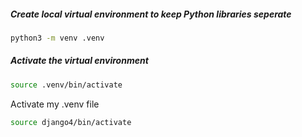 ##### Create local virtual environment to keep Python libraries seperate

```bash
python3 -m venv .venv
```

##### Activate the virtual environment

```bash
source .venv/bin/activate
```

Activate my .venv file

```bash
source django4/bin/activate
```
